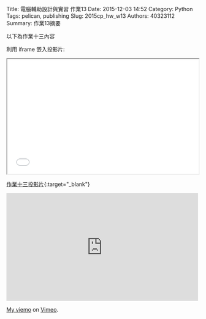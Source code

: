 Title: 電腦輔助設計與實習 作業13
Date: 2015-12-03 14:52
Category: Python
Tags: pelican, publishing
Slug: 2015cp_hw_w13
Authors: 40323112
Summary: 作業13摘要

以下為作業十三內容

利用 iframe 嵌入投影片:

<iframe src="simplest12.html" width="500" height="300"></iframe>

[作業十三投影片](simplest12.html){:target="_blank"}

<iframe src="https://player.vimeo.com/video/147716699" width="500" height="281" frameborder="0" webkitallowfullscreen mozallowfullscreen allowfullscreen></iframe> <p><a href="https://vimeo.com/144889041">My  viemo</a> on <a href="https://vimeo.com/home/myvideos">Vimeo</a>.</p>

